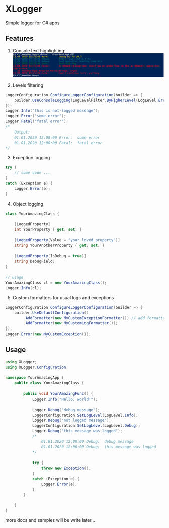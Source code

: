 # XLogger
Simple logger for C# apps

## Features
1. Console text highlighting:
![](/Doc/Readme/feature1.png)

2. Levels filtering
```c#
LoggerConfiguration.ConfigureLoggerConfiguration(builder => {
	builder.UseConsoleLogging(LogLevelFilter.ByHigherLevel(LogLevel.Error));
});
Logger.Info("this is not-logged message");
Logger.Error("some error");
Logger.Fatal("fatal error");
/*
	Output:
	01.01.2020 12:00:00 Error:	some error
	01.01.2020 12:00:00 Fatal:	fatal error
*/
```

3. Exception logging
```c#
try {
	// some code ...
}
catch (Exception e) {
	Logger.Error(e);
}
```

4. Object logging
```c#
class YourAmazingClass {

	[LoggedProperty]
	int YourProperty { get; set; }
	
	[LoggedProperty(Value = "your loved property")]
	string YourAnotherProperty { get; set; }
	
	[LoggedProperty(IsDebug = true)]
	string DebugField;
}

// usage
YourAmazingClass cl = new YourAmazingClass();
Logger.Info(cl);

```

5. Custom formatters for usual logs and exceptions
```c#
LoggerConfiguration.ConfigureLoggerConfiguration(builder => {
	builder.UseDefaultConfiguration()
		.AddFormatter(new MyCustomExceptionFormatter())	// add formatter for MyCustomException
		.AddFormatter(new MyCustomLogFormatter());
});
Logger.Error(new MyCustomException());
```

## Usage
```c#
using XLogger;
using XLogger.Configuration;

namespace YourAmazingApp {
	public class YourAmazingClass {
	
		public void YourAmazingFunc() {
			Logger.Info("Hello, world!");

			Logger.Debug("debug message");
			LoggerConfiguration.SetLogLevel(LogLevel.Info);
			Logger.Debug("not logged message");
			LoggerConfiguration.SetLogLevel(LogLevel.Debug);
			Logger.Debug("this message was logged");
			/*
				01.01.2020 12:00:00 Debug:	debug message
				01.01.2020 12:00:00 Debug:	this message was logged
			*/
			
			try {
				throw new Exception();
			}
			catch (Exception e) {
				Logger.Error(e);
			}
		}
	
	}
}
```
more docs and samples will be write later...
